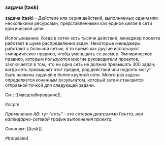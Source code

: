 ### задача (task)

**задача (task)** - Действие или серия действий, выполняемых одним или несколькими ресурсами, представленными как единое целое в сети критической цепи.

Использование: Когда в сетях есть тысячи действий, менеджер проекта работает в шуме распределения задач. Некоторые менеджеры работают с большой сетью, в то время как другие используют эмпирическое правило, чтобы уменьшить ее размер. Эмпирическое правило, которым пользуются многие руководители проектов, заключается в том, что ни одна сеть не должна превышать 300 задач; когда сеть превышает этот предел, ряд действий или подсеть могут быть названы задачей в более крупной сети. Много раз задача определяется конечным результатом, который затем становится отправной точкой для следующей задачи.

См.: [[масштабирование]].

#ccpm

*Примечание АВ: тут "сеть" - это сетевая диаграмма Гантта, или календарно-сетевой график выполнения проекта.*

Синоним: [[task]].

#translated
